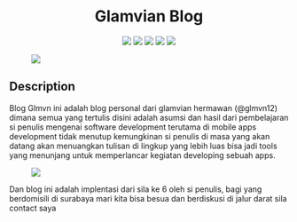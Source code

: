 
<h1 align="center"> Glamvian Blog</h1>
<p align="center">
  
<img src="https://img.shields.io/badge/made%20by-glamvian-green.svg" >

<img src="https://img.shields.io/badge/jekyll-4.0.0-green.svg">

<img src="https://img.shields.io/github/stars/glamvian/glamvian.svg?style=flat">

<img src="https://img.shields.io/github/issues/glamvian/glamvian.svg">

<img src="https://img.shields.io/badge/PRs-welcome-brightgreen.svg?style=flat">
</p>


<figure style="width: 200px">
 <a href="/images/blog.gif"><img src="/images/blog.gif"></a>
<figcaption></figcaption>
</figure>


## Description
Blog Glmvn ini adalah blog personal dari glamvian hermawan (@glmvn12) dimana semua yang tertulis disini adalah asumsi dan hasil dari pembelajaran si penulis mengenai software development terutama di mobile apps development tidak menutup kemungkinan si penulis di masa yang akan datang akan menuangkan tulisan di lingkup yang lebih luas bisa jadi tools yang menunjang untuk memperlancar kegiatan developing sebuah apps.


<figure style="width: 200px">
 <a href="/images/BetterDeveloper.png"><img src="/images/BetterDeveloper.png"></a>
<figcaption></figcaption>
</figure>




Dan blog ini adalah implentasi dari sila ke 6 oleh si penulis, bagi yang berdomisili di surabaya mari kita bisa besua dan berdiskusi di jalur darat sila contact saya
